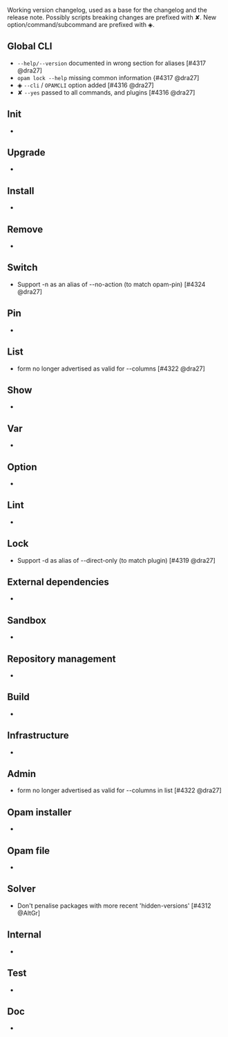 Working version changelog, used as a base for the changelog and the release
note.
Possibly scripts breaking changes are prefixed with ✘.
New option/command/subcommand are prefixed with ◈.

## Global CLI
  * `--help/--version` documented in wrong section for aliases [#4317 @dra27]
  * `opam lock --help` missing common information {#4317 @dra27]
  * ◈ `--cli` / `OPAMCLI` option added [#4316 @dra27]
  * ✘ `--yes` passed to all commands, and plugins [#4316 @dra27]

## Init
  *

## Upgrade
  *

## Install
  *

## Remove
  *

## Switch
  * Support -n as an alias of --no-action (to match opam-pin) [#4324 @dra27]

## Pin
  *

## List
  * <field> form no longer advertised as valid for --columns [#4322 @dra27]

## Show
  *

## Var
  *

## Option
  *

## Lint
  *

## Lock
  * Support -d as alias of --direct-only (to match plugin) [#4319 @dra27]

## External dependencies
  *

## Sandbox
  *

## Repository management
  *

## Build
  *

## Infrastructure
  *

## Admin
  * <field> form no longer advertised as valid for --columns in list [#4322 @dra27]

## Opam installer
  *

## Opam file
  *

## Solver
  * Don't penalise packages with more recent 'hidden-versions' [#4312 @AltGr]

## Internal
  *

## Test
  *

## Doc
  *
